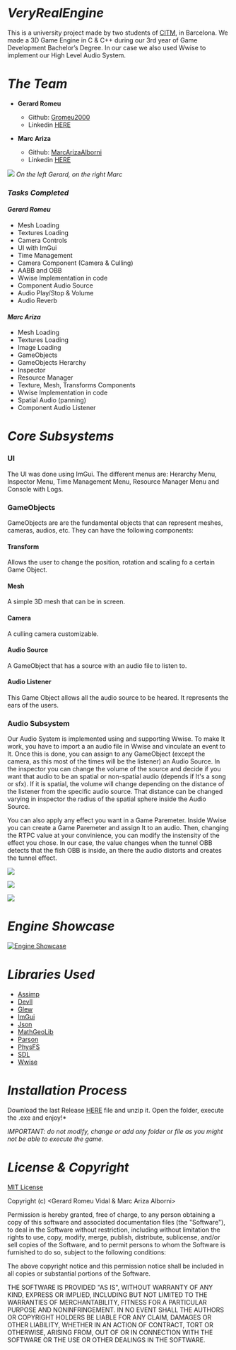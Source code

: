 # **_VeryRealEngine_** 

This is a university project made by two students of [CITM](https://www.citm.upc.edu/), 
in Barcelona. We made a 3D Game Engine in C & C++ during our 3rd year of Game Development Bachelor’s Degree. In our case we also used Wwise to implement our High Level Audio System.

# **_The Team_**

- **Gerard Romeu**
  - Github: [Gromeu2000](https://github.com/Gromeu2000)
  - Linkedin [HERE](https://www.linkedin.com/in/gerard-romeu-vidal/)
 
 - **Marc Ariza**
   - Github: [MarcArizaAlborni](https://github.com/MarcArizaAlborni)
   - Linkedin [HERE](https://www.linkedin.com/in/marc-ariza-alborni-0b2b431a2/)
   
![](https://raw.githubusercontent.com/MarcArizaAlborni/VeryRealEngine/main/web%20source/Team_Picture.png)
_On the left Gerard, on the right Marc_
 
### **_Tasks Completed_**
 
#### **_Gerard Romeu_**
 
 - Mesh Loading
 - Textures Loading
 - Camera Controls
 - UI with ImGui
 - Time Management
 - Camera Component (Camera & Culling)
 - AABB and OBB
 - Wwise Implementation in code
 - Component Audio Source
 - Audio Play/Stop & Volume
 - Audio Reverb
 
#### **_Marc Ariza_**
 
 - Mesh Loading
 - Textures Loading
 - Image Loading
 - GameObjects
 - GameObjects Herarchy
 - Inspector
 - Resource Manager
 - Texture, Mesh, Transforms Components
 - Wwise Implementation in code
 - Spatial Audio (panning)
 - Component Audio Listener

# **_Core Subsystems_**

### UI

The UI was done using ImGui. The different menus are: Herarchy Menu, Inspector Menu, Time Management Menu, Resource Manager Menu and Console with Logs.

### GameObjects

GameObjects are are the fundamental objects that can represent meshes, cameras, audios, etc. They can have the following components:

#### Transform

Allows the user to change the position, rotation and scaling fo a certain Game Object.

#### Mesh

A simple 3D mesh that can be in screen.

#### Camera

A culling camera customizable.

#### Audio Source

A GameObject that has a source with an audio file to listen to.

#### Audio Listener

This Game Object allows all the audio source to be heared. It represents the ears of the users.

### Audio Subsystem

Our Audio System is implemented using and supporting Wwise. To make It work, you have to import a an audio file in Wwise and vinculate an event to It. Once this is done, you can assign to any GameObject (except the camera, as this most of the times will be the listener) an Audio Source. In the inspector you can change the volume of the source and decide if you want that audio to be an spatial or non-spatial audio (depends if It's a song or sfx). If it is spatial, the volume will change depending on the distance of the listener from the specific audio source. That distance can be changed varying in inspector the radius of the spatial sphere inside the Audio Source. 

You can also apply any effect you want in a Game Paremeter. Inside Wwise you can create a Game Paremeter and assign It to an audio. Then, changing the RTPC value at your convinience, you can modify the instensity of the effect you chose. In our case, the value changes when the tunnel OBB detects that the fish OBB is inside, an there the audio distorts and creates the tunnel effect.

![](https://raw.githubusercontent.com/MarcArizaAlborni/VeryRealEngine/main/web%20source/1.gif)

![](https://raw.githubusercontent.com/MarcArizaAlborni/VeryRealEngine/main/web%20source/2.gif)

![](https://raw.githubusercontent.com/MarcArizaAlborni/VeryRealEngine/main/web%20source/3.gif)

# **_Engine Showcase_**

[![Engine Showcase](https://img.youtube.com/vi/sLM0ee8CiKk/0.jpg)](https://youtu.be/sLM0ee8CiKk)



# **_Libraries Used_**

- [Assimp](https://www.assimp.org/)
- [DevIl](http://openil.sourceforge.net/)
- [Glew](http://glew.sourceforge.net/)
- [ImGui](https://github.com/ocornut/imgui)
- [Json](https://www.json.org/json-es.html)
- [MathGeoLib](https://github.com/juj/MathGeoLib)
- [Parson](https://github.com/kgabis/parson)
- [PhysFS](https://icculus.org/physfs/docs/html/)
- [SDL](https://www.libsdl.org/)
- [Wwise](https://www.audiokinetic.com/products/wwise/)

# **_Installation Process_**

Download the last Release [HERE](https://github.com/MarcArizaAlborni/VeryRealEngine/releases) file and unzip it. Open the folder, execute the .exe and enjoy!*

_IMPORTANT: do not modify, change or add any folder or file as you might not be able to execute the game._

# **_License & Copyright_**

[MIT License](https://github.com/MarcArizaAlborni/VeryRealEngine/blob/main/LICENSE.md)

Copyright (c) <Gerard Romeu Vidal & Marc Ariza Alborni>

Permission is hereby granted, free of charge, to any person obtaining a copy of this software and associated documentation files (the "Software"), to deal in the Software without restriction, including without limitation the rights to use, copy, modify, merge, publish, distribute, sublicense, and/or sell copies of the Software, and to permit persons to whom the Software is furnished to do so, subject to the following conditions:

The above copyright notice and this permission notice shall be included in all copies or substantial portions of the Software.

THE SOFTWARE IS PROVIDED "AS IS", WITHOUT WARRANTY OF ANY KIND, EXPRESS OR IMPLIED, INCLUDING BUT NOT LIMITED TO THE WARRANTIES OF MERCHANTABILITY, FITNESS FOR A PARTICULAR PURPOSE AND NONINFRINGEMENT. IN NO EVENT SHALL THE AUTHORS OR COPYRIGHT HOLDERS BE LIABLE FOR ANY CLAIM, DAMAGES OR OTHER LIABILITY, WHETHER IN AN ACTION OF CONTRACT, TORT OR OTHERWISE, ARISING FROM, OUT OF OR IN CONNECTION WITH THE SOFTWARE OR THE USE OR OTHER DEALINGS IN THE SOFTWARE.
